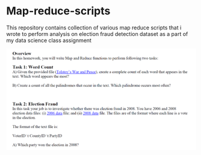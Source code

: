 # Map-reduce-scripts
This repository contains collection of various map reduce scripts that i wrote to perform analysis on election fraud detection dataset as a part of my data science class assignment

<p><img src="https://github.com/amiteshmahajan/Map-reduce-scripts/blob/master/Capture.PNG" alt="Image 3"></p>

